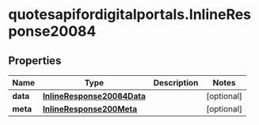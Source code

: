 # quotesapifordigitalportals.InlineResponse20084

## Properties

Name | Type | Description | Notes
------------ | ------------- | ------------- | -------------
**data** | [**InlineResponse20084Data**](InlineResponse20084Data.md) |  | [optional] 
**meta** | [**InlineResponse200Meta**](InlineResponse200Meta.md) |  | [optional] 


